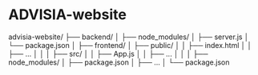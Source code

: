 # ADVISIA-website


advisia-website/
├── backend/
│   ├── node_modules/
│   ├── server.js
│   └── package.json
│
├── frontend/
│   ├── public/
│   │   ├── index.html
│   │   ├── ...
│   │
│   ├── src/
│   │   ├── App.js
│   │   ├── ...
│   │
│   ├── node_modules/
│   ├── package.json
│   ├── ...
│
└── package.json
